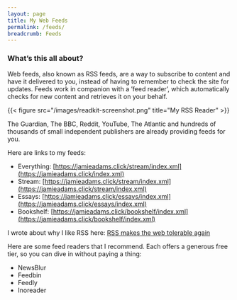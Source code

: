 ```yaml
---
layout: page
title: My Web Feeds
permalink: /feeds/
breadcrumb: Feeds
---
```


### What’s this all about?

Web feeds, also known as RSS feeds, are a way to subscribe to content and have it delivered to you, instead of having to remember to check the site for updates. Feeds work in companion with a ’feed reader’, which automatically checks for new content and retrieves it on your behalf.

{{< figure src="/images/readkit-screenshot.png" title="My RSS Reader" >}}

The Guardian, The BBC, Reddit, YouTube, The Atlantic and hundreds of thousands of small independent publishers are already providing feeds for you.

Here are links to my feeds:

- Everything: [https://jamieadams.click/stream/index.xml](https://jamieadams.click/index.xml)
- Stream: [https://jamieadams.click/stream/index.xml](https://jamieadams.click/stream/index.xml)
- Essays: [https://jamieadams.click/essays/index.xml](https://jamieadams.click/essays/index.xml)
- Bookshelf: [https://jamieadams.click/bookshelf/index.xml](https://jamieadams.click/bookshelf/index.xml)

I wrote about why I like RSS here: [RSS makes the web tolerable again](https://jamieadams.click/essays/rss-makes-the-web-tolerable-again/)

Here are some feed readers that I recommend. Each offers a generous free tier, so you can dive in without paying a thing:

- NewsBlur
- Feedbin
- Feedly
- Inoreader
